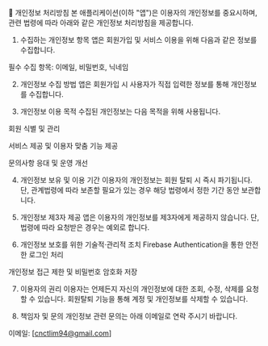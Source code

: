 📄 개인정보 처리방침
본 애플리케이션(이하 "앱")은 이용자의 개인정보를 중요시하며, 관련 법령에 따라 아래와 같은 개인정보 처리방침을 제공합니다.

1. 수집하는 개인정보 항목
앱은 회원가입 및 서비스 이용을 위해 다음과 같은 정보를 수집합니다.

필수 수집 항목: 이메일, 비밀번호, 닉네임

2. 개인정보 수집 방법
앱은 회원가입 시 사용자가 직접 입력한 정보를 통해 개인정보를 수집합니다.

3. 개인정보 이용 목적
수집된 개인정보는 다음 목적을 위해 사용됩니다.

회원 식별 및 관리

서비스 제공 및 이용자 맞춤 기능 제공

문의사항 응대 및 운영 개선

4. 개인정보 보유 및 이용 기간
이용자의 개인정보는 회원 탈퇴 시 즉시 파기됩니다.
단, 관계법령에 따라 보존할 필요가 있는 경우 해당 법령에서 정한 기간 동안 보관합니다.

5. 개인정보 제3자 제공
앱은 이용자의 개인정보를 제3자에게 제공하지 않습니다.
단, 법령에 따라 요청받은 경우는 예외로 합니다.

6. 개인정보 보호를 위한 기술적·관리적 조치
Firebase Authentication을 통한 안전한 로그인 처리

개인정보 접근 제한 및 비밀번호 암호화 저장

7. 이용자의 권리
이용자는 언제든지 자신의 개인정보에 대한 조회, 수정, 삭제를 요청할 수 있습니다.
회원탈퇴 기능을 통해 계정 및 개인정보를 삭제할 수 있습니다.

8. 책임자 및 문의
개인정보 관련 문의는 아래 이메일로 연락 주시기 바랍니다.

이메일: [cnctlim94@gmail.com]
